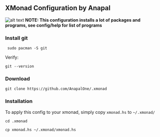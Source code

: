 ## XMonad Configuration by Anapal
![alt text](https://github.com/AnapalOne/pictures/blob/master/2022-04-13_17-41.png "XMonad")
**NOTE: This configuration installs a lot of packages and programs, see config/help for list of programs**

### Install git
``` 
 sudo pacman -S git
```

Verify:
``` 
git --version
```

### Download
``` 
git clone https://github.com/AnapalOne/.xmonad
```  


### Installation
To apply this config to your xmonad, simply copy `xmonad.hs` to `~/.xmonad/`
``` 
cd .xmonad
```
``` 
cp xmonad.hs ~/.xmonad/xmonad.hs
```
